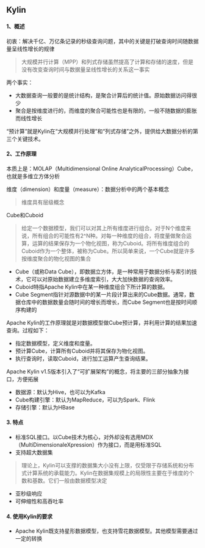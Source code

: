 ## Kylin

#### 1、概述
初衷：解决千亿、万亿条记录的秒级查询问题，其中的关键是打破查询时间随数据量呈线性增长的规律

> 大规模并行计算（MPP）和列式存储虽然提高了计算和存储的速度，但是没有改变查询时间与数据量呈线性增长的关系这一事实

两个事实：
- 大数据查询一般要的是统计结构，是聚合计算后的统计值。原始数据访问得很少
- 聚合是按维度进行的，而维度的聚合可能性也是有限的，一般不随数据的膨胀而线性增长

“预计算”就是Kylin在“大规模并行处理”和“列式存储”之外，提供给大数据分析的第三个关键技术。

#### 2、工作原理
本质上是：MOLAP（Multidimensional Online AnalyticalProcessing）Cube，也就是多维立方体分析

维度（dimension）和度量（measure）：数据分析中的两个基本概念
> 维度具有层级概念

Cube和Cuboid
> 给定一个数据模型，我们可以对其上所有维度进行组合。对于N个维度来说，所有组合的可能性有2^N种。对每一种维度的组合，将度量做聚合运算，运算的结果保存为一个物化视图，称为Cuboid。将所有维度组合的Cuboid作为一个整体，被称为Cube。所以简单来说，一个Cube就是许多按维度聚合的物化视图的集合
- Cube（或称Data Cube），即数据立方体，是一种常用于数据分析与索引的技术，它可以对原始数据建立多维度索引，大大加快数据的查询效率。
- Cuboid特指Apache Kylin中在某一种维度组合下所计算的数据。
- Cube Segment指针对源数据中的某一片段计算出来的Cube数据。通常，数据仓库中的数据数量会随时间的增长而增长，而Cube Segment也是按时间顺序构建的

Apache Kylin的工作原理就是对数据模型做Cube预计算，并利用计算的结果加速查询。过程如下：
- 指定数据模型，定义维度和度量。
- 预计算Cube，计算所有Cuboid并将其保存为物化视图。
- 执行查询时，读取Cuboid，进行加工运算产生查询结果。

Apache Kylin v1.5版本引入了“可扩展架构”的概念，将主要的三部分抽象为接口，方便拓展
- 数据源：默认为Hive，也可以为Kafka
- Cube构建引擎：默认为MapReduce，可以为Spark、Flink
- 存储引擎：默认为HBase

#### 3. 特点
- 标准SQL接口。以Cube技术为核心，对外却没有选用MDX（MultiDimensionaleXpression）作为接口，而是用标准SQL
- 支持超大数据集
> 理论上，Kylin可以支撑的数据集大小没有上限，仅受限于存储系统和分布式计算系统的承载能力。Kylin在数据集规模上的局限性主要在于维度的个数和基数。它们一般由数据模型决定
- 亚秒级响应
- 可伸缩性和高吞吐率


#### 4. 使用Kylin的要求
- Apache Kylin既支持星形数据模型，也支持雪花数据模型。其他模型需要通过一定的转换